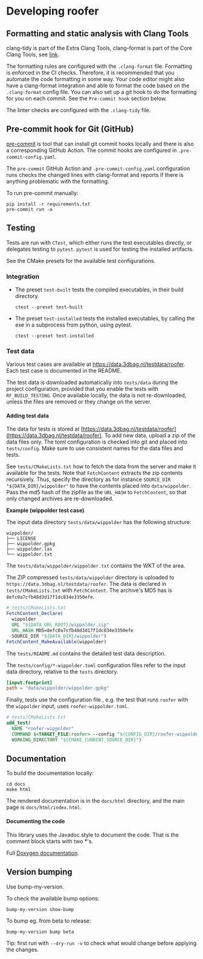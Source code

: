 # Developing roofer

## Formatting and static analysis with Clang Tools

clang-tidy is part of the Extra Clang Tools, clang-format is part of the Core Clang Tools, see [link](https://clang.llvm.org/docs/ClangTools.html).

The formatting rules are configured with the `.clang-format` file.
Formatting is enforced in the CI checks.
Therefore, it is recommended that you automate the code formatting in some way.
Your code editor might also have a clang-format integration and able to format the code based on the `.clang-format` config file.
You can also set up a git hook to do the formatting for you on each commit.
See the `Pre-commit hook` section below.

The linter checks are configured with the `.clang-tidy` file.

## Pre-commit hook for Git (GitHub)

[pre-commit](https://pre-commit.com/) is tool that can install git commit hooks locally and there is also a corresponding GitHub Action.
The commit hooks are configured in `.pre-commit-config.yaml`.

The `pre-commit` GitHub Action and `.pre-commit-config.yaml` configuration runs checks the changed lines with clang-format and reports if there is anything problematic with the formatting.

To run pre-commit manually:

```
pip install -r requirements.txt
pre-commit run -a
```

## Testing

Tests are run with `CTest`, which either runs the test executables directly, or delegates testing to `pytest`.
`pytest` is used for testing the installed artifacts.

See the CMake presets for the available test configurations.

### Integration

- The preset `test-built` tests the compiled executables, in their build directory.

    ```ctest --preset test-built```

- The preset `test-installed` tests the installed executables, by calling the exe in a subprocess from python, using pytest.

    ```ctest --preset test-installed```

### Test data

Various test cases are available at https://data.3dbag.nl/testdata/roofer.
Each test case is documented in the README.

The test data is downloaded automatically into `tests/data` during the project configuration, provided that you enable the tests with `RF_BUILD_TESTING`.
Once available locally, the data is not re-downloaded, unless the files are removed or they change on the server.

#### Adding test data

The data for tests is stored at [https://data.3dbag.nl/testdata/roofer](https://data.3dbag.nl/testdata/roofer). To add new data, upload a zip of the data files only. The toml configuration is checked into git and placed into `tests/config`. Make sure to use consistent names for the data files and tests.

See `tests/CMakeLists.txt` how to fetch the data from the server and make it available for the tests. Note that `FetchContent` extracts the zip contents recursively. Thus, specify the directory as for instance `SOURCE_DIR "${DATA_DIR}/wippolder"` to have the contents placed into `data/wippolder`.
Pass the md5 hash of the zipfile as the `URL_HASH` to `FetchContent`, so that only changed archives are re-downloaded.

**Example (wippolder test case)**

The input data directory `tests/data/wippolder` has the following structure:

```
wippolder/
├── LICENSE
├── wippolder.gpkg
├── wippolder.las
└── wippolder.txt
```

The `tests/data/wippolder/wippolder.txt` contains the WKT of the area.

The ZIP compressed `tests/data/wippolder` directory is uploaded to `https://data.3dbag.nl/testdata/roofer`.
The data is declared in `tests/CMakeLists.txt` with `FetchContent`.
The archive's MD5 has is `8efc0a7cfb48d3d17f1dc834e3350efe`.

```cmake
# tests/CMakeLists.txt
FetchContent_Declare(
  wippolder
  URL "${DATA_URL_ROOT}/wippolder.zip"
  URL_HASH MD5=8efc0a7cfb48d3d17f1dc834e3350efe
  SOURCE_DIR "${DATA_DIR}/wippolder")
FetchContent_MakeAvailable(wippolder)
```

The `tests/README.md` contains the detailed test data description.

The `tests/config/*-wippolder.toml` configuration files refer to the input data directory, relative to the `tests` directory.

```toml
[input.footprint]
path = "data/wippolder/wippolder.gpkg"
```

Finally, tests use the configuration file , e.g. the test that runs `roofer` with the `wippolder` input, uses `roofer-wippolder.toml`.

```cmake
# tests/CMakeLists.txt
add_test(
  NAME "roofer-wippolder"
  COMMAND $<TARGET_FILE:roofer> --config "${CONFIG_DIR}/roofer-wippolder.toml"
  WORKING_DIRECTORY "${CMAKE_CURRENT_SOURCE_DIR}")
```

## Documentation

To build the documentation locally:

```shell
cd docs
make html
```

The rendered documentation is in the `docs/html` directory, and the main page is `docs/html/index.html`.

#### Documenting the code

This library uses the Javadoc style to document the code.
That is the comment block starts with two *'s.

Full [Doxygen documentation](https://www.doxygen.nl/manual/docblocks.html#specialblock).

## Version bumping
Use bump-my-version.

To check the available bump options:

```shell
bump-my-version show-bump
```

To bump eg. from beta to release:
```shell
bump-my-version bump beta
```
Tip: first run with `--dry-run -v` to check what would change before applying the changes.
